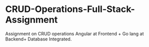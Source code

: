 # CRUD-Operations-Full-Stack-Assignment
Assignment on CRUD operations Angular at Frontend + Go lang at Backend+ Database Integrated.
